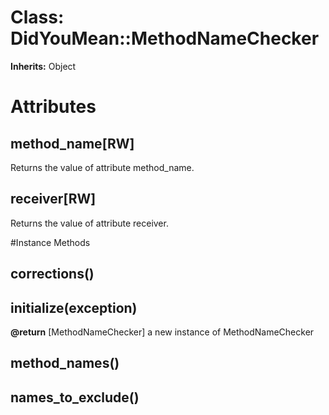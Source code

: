 # Class: DidYouMean::MethodNameChecker
**Inherits:** Object
    



# Attributes
## method_name[RW] [](#attribute-i-method_name)
Returns the value of attribute method_name.

## receiver[RW] [](#attribute-i-receiver)
Returns the value of attribute receiver.


#Instance Methods
## corrections() [](#method-i-corrections)

## initialize(exception) [](#method-i-initialize)

**@return** [MethodNameChecker] a new instance of MethodNameChecker

## method_names() [](#method-i-method_names)

## names_to_exclude() [](#method-i-names_to_exclude)


